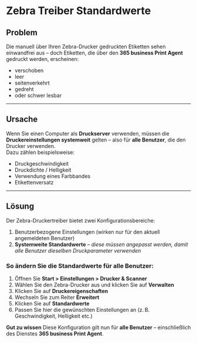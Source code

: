 # Zebra Treiber Standardwerte 

## Problem

Die manuell über Ihren Zebra-Drucker gedruckten Etiketten sehen einwandfrei aus – doch Etiketten, die über den **365 business Print Agent** gedruckt werden, erscheinen:

- verschoben  
- leer  
- seitenverkehrt  
- gedreht  
- oder schwer lesbar

---

## Ursache

Wenn Sie einen Computer als **Druckserver** verwenden, müssen die **Druckereinstellungen systemweit** gelten – also für **alle Benutzer**, die den Drucker verwenden.  
Dazu zählen beispielsweise:

- Druckgeschwindigkeit  
- Druckdichte / Helligkeit  
- Verwendung eines Farbbandes  
- Etikettenversatz

---

## Lösung

Der Zebra-Druckertreiber bietet zwei Konfigurationsbereiche:

1. Benutzerbezogene Einstellungen (wirken nur für den aktuell angemeldeten Benutzer)
2. **Systemweite Standardwerte** – *diese müssen angepasst werden, damit alle Benutzer dieselben Druckparameter verwenden*

### So ändern Sie die Standardwerte für alle Benutzer:

1. Öffnen Sie **Start > Einstellungen > Drucker & Scanner**
2. Wählen Sie den Zebra-Drucker aus und klicken Sie auf **Verwalten**
3. Klicken Sie auf **Druckereigenschaften**
4. Wechseln Sie zum Reiter **Erweitert**
5. Klicken Sie auf **Standardwerte**
6. Passen Sie hier die gewünschten Einstellungen an (z. B. Geschwindigkeit, Helligkeit etc.)


<div class="alert alert-notice">
    <i class="fa-light fa-hand-point-up fa-lg" style="--fa-secondary-color: #00b7c3; --fa-primary-color: #111111;"></i> <strong>Gut zu wissen</strong>
	Diese Konfiguration gilt nun für <b>alle Benutzer</b> – einschließlich des Dienstes <b>365 business Print Agent</b>.	
</div>
